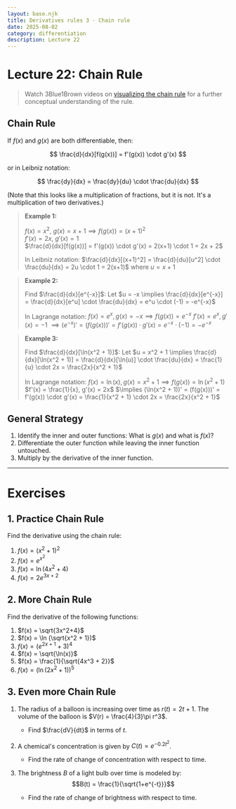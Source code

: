 ```yaml
---
layout: base.njk
title: Derivatives rules 3 - Chain rule
date: 2025-08-02
category: differentiation
description: Lecture 22
---
```


# Lecture 22: Chain Rule

> Watch 3Blue1Brown videos on [visualizing the chain rule](https://www.youtube.com/watch?v=YG15m2VwSjA&list=PLZHQObOWTQDMsr9K-rj53DwVRMYO3t5Yr&index=5) for a further conceptual understanding of the rule.

## Chain Rule

If $f(x)$ and $g(x)$ are both differentiable, then:

$$
\frac{d}{dx}[f(g(x))] = f'(g(x)) \cdot g'(x)
$$

or in Leibniz notation:

$$
\frac{dy}{dx} = \frac{dy}{du} \cdot \frac{du}{dx}
$$

(Note that this looks like a multiplication of fractions, but it is not. It's a multiplication of two derivatives.)

> **Example 1:**
>
> $f(x) = x^2$, $g(x) = x+1 \implies f(g(x)) = (x+1)^2$  
> $f'(x) = 2x$, $g'(x) = 1$  
> $\frac{d}{dx}[f(g(x))] = f'(g(x)) \cdot g'(x) = 2(x+1) \cdot 1 = 2x + 2$
> 
> In Leibniz notation:
> $\frac{d}{dx}[(x+1)^2] = \frac{d}{du}[u^2] \cdot \frac{du}{dx} = 2u \cdot 1 = 2(x+1)$ where $u = x+1$

> **Example 2:**
>
> Find $\frac{d}{dx}[e^{-x}]$:
> Let $u = -x \implies \frac{d}{dx}[e^{-x}] = \frac{d}{dx}[e^u] \cdot \frac{du}{dx} = e^u \cdot (-1) = -e^{-x}$
>
> In Lagrange notation:
> $f(x) = e^x, g(x) = -x \implies f(g(x)) = e^{-x}$
> $f'(x) = e^x, g'(x) = -1$
> $\implies (e^{-x})' = (f(g(x)))' = f'(g(x)) \cdot g'(x) = e^{-x} \cdot (-1) = -e^{-x}$

> **Example 3:**
>
> Find $\frac{d}{dx}[\ln(x^2 + 1)]$:
> Let $u = x^2 + 1 \implies \frac{d}{dx}[\ln(x^2 + 1)] = \frac{d}{dx}[\ln(u)] \cdot \frac{du}{dx} = \frac{1}{u} \cdot 2x = \frac{2x}{x^2 + 1}$
>
> In Lagrange notation:
> $f(x) = \ln(x), g(x) = x^2 + 1 \implies f(g(x)) = \ln(x^2 + 1)$
> $f'(x) = \frac{1}{x}, g'(x) = 2x$
> $\implies (\ln(x^2 + 1))' = (f(g(x)))' = f'(g(x)) \cdot g'(x) = \frac{1}{x^2 + 1} \cdot 2x = \frac{2x}{x^2 + 1}$

## General Strategy

1. Identify the inner and outer functions: What is $g(x)$ and what is $f(x)$?
2. Differentiate the outer function while leaving the inner function untouched.
3. Multiply by the derivative of the inner function.

---

# Exercises

## 1. Practice Chain Rule

Find the derivative using the chain rule:

1. $f(x) = (x^2 + 1)^2$
2. $f(x) = e^{x^2}$
3. $f(x) = \ln(4x^2 + 4)$
4. $f(x) = 2e^{3x+2}$

## 2. More Chain Rule

Find the derivative of the following functions:

1. $f(x) = \sqrt{3x^2+4}$
2. $f(x) = \ln (\sqrt{x^2 + 1})$
3. $f(x) = (e^{2x+1}+3)^4$
4. $f(x) = \sqrt{\ln(x)}$
5. $f(x) = \frac{1}{\sqrt{4x^3 + 2}}$
6. $f(x) = (\ln(2x^2 + 1))^5$

## 3. Even more Chain Rule

1. The radius of a balloon is increasing over time as $r(t)=2t+1$. The volume of the balloon is $V(r) = \frac{4}{3}\pi r^3$.
   - Find $\frac{dV}{dt}$ in terms of $t$.

2. A chemical's concentration is given by $C(t) = e^{-0.2t^2}$. 
   - Find the rate of change of concentration with respect to time.
  
3. The brightness $B$ of a light bulb over time is modeled by:
   $$B(t) = \frac{1}{\sqrt{1+e^{-t}}}$$
   - Find the rate of change of brightness with respect to time.

